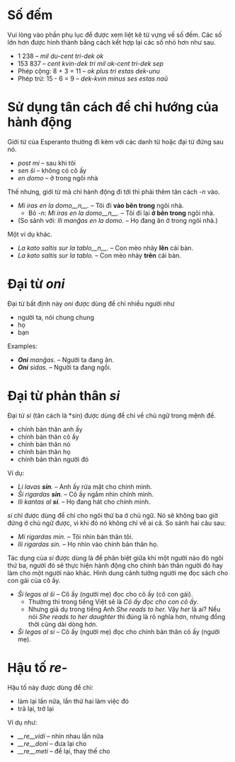 # Số đếm

Vui lòng vào phần phụ lục để được xem liệt kê từ vựng về số đếm. Các số lớn hơn được hình thành bằng cách kết hợp lại các số nhỏ hơn như sau.

- 1 238                     – *mil du-cent tri-dek ok*
- 153 837                   – *cent kvin-dek tri mil ok-cent tri-dek sep*
- Phép cộng:      8 + 3 = 11 – *ok plus tri estas dek-unu*
- Phép trừ:   15 - 6 = 9 – *dek-kvin minus ses estas naŭ*

# Sử dụng tân cách để chỉ hướng của hành động

Giới từ của Esperanto thường đi kèm với các danh từ hoặc đại từ đứng sau nó.

- *post mi* – sau khi tôi
- *sen ŝi* – không có cô ấy
- *en domo* – ở trong ngôi nhà

Thế nhưng, giới từ mà chỉ hành động đi tới thì phải thêm tân cách *-n* vào.

- *Mi iras en la domo__n__.* – Tôi đi **vào bên trong** ngôi nhà.
  - Bỏ *-n*: *Mi iras en la domo__n__.* – Tôi đi lại **ở bên trong** ngôi nhà.
- (So sánh với: *Ili manĝas en la domo.* – Họ đang ăn ở trong ngôi nhà.)

Một ví dụ khác.

- *La kato saltis sur la tablo__n__.* – Con mèo nhảy **lên** cái bàn.
- *La kato saltis sur la tablo.* – Con mèo nhảy **trên** cái bàn.

# Đại từ *oni*

Đại từ bất định này *oni* được dùng để chỉ nhiều người như

- người ta, nói chung chung
- họ
- bạn

Examples:

- *__Oni__ manĝas.* – Người ta đang ăn.
- *__Oni__ sidas.* – Người ta đang ngồi.
 

# Đại từ phản thân *si*

Đại từ *si* (tân cách là *sin) được dùng để chỉ về chủ ngữ trong mệnh đề.

- chính bản thân anh ấy
- chính bản thân cô ấy
- chính bản thân nó
- chính bản thân họ
- chính bản thân người đó

Ví dụ:

- *Li lavas __sin__.* – Anh ấy rửa mặt cho chính mình.
- *Ŝi rigardas __sin__.* – Cô ấy ngắm nhìn chính mình.
- *Ili kantas al __si__.* – Họ đang hát cho chính mình.
 
*si* chỉ được dùng để chỉ cho ngôi thứ ba ở chủ ngữ. Nó sẽ không bao giờ đứng ở chủ ngữ được, vì khi đó nó không chỉ về ai cả. So sánh hai câu sau:

- *Mi rigardas min.* – Tôi nhìn bản thân tôi.
- *Ili rigardas sin.* – Họ nhìn vào chính bản thân họ.

Tác dụng của *si* được dùng là để phân biệt giữa khi một người nào đó ngôi thứ ba, người đó sẽ thực hiện hành động cho chính bản thân người đó hay làm cho một người nào khác. Hình dung cảnh tưởng người mẹ đọc sách cho con gái của cô ấy.

- *Ŝi legas al ŝi* – Cô ấy (người mẹ) đọc cho cô ấy (cô con gái).
  - Thường thì trong tiếng Việt sẽ là *Cô ấy đọc cho con cô ấy*.
  - Nhưng giả dụ trong tiếng Anh *She reads to her.* Vậy *her* là ai? Nếu nói *She reads to her daughter* thì đúng là rõ nghĩa hơn, nhưng đồng thời cũng dài dòng hơn. 
- *Ŝi legas al si* – Cô ấy (người mẹ) đọc cho chính bản thân cô ấy (người mẹ).

# Hậu tố *re-*

Hậu tố này được dùng để chỉ:

- làm lại lần nữa, lần thứ hai làm việc đó
- trả lại, trở lại

Ví dụ như:

- *__re__vidi* – nhìn nhau lần nữa
- *__re__doni* – đưa lại cho
- *__re__meti* – để lại, thay thế cho

 
